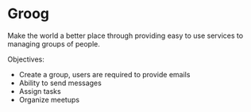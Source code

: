 # Groog
Make the world a better place through providing easy to use services to managing groups of people.

Objectives:
* Create a group, users are required to provide emails
* Ability to send messages
* Assign tasks
* Organize meetups

